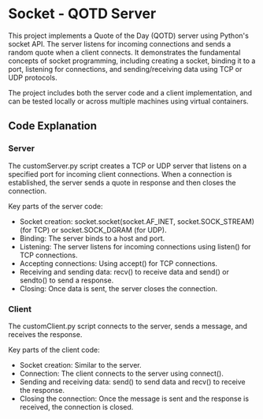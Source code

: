 # Socket - QOTD Server
This project implements a Quote of the Day (QOTD) server using Python's socket API. The server listens for incoming connections and sends a random quote when a client connects. It demonstrates the fundamental concepts of socket programming, including creating a socket, binding it to a port, listening for connections, and sending/receiving data using TCP or UDP protocols.

The project includes both the server code and a client implementation, and can be tested locally or across multiple machines using virtual containers.

## Code Explanation
### Server
The customServer.py script creates a TCP or UDP server that listens on a specified port for incoming client connections. When a connection is established, the server sends a quote in response and then closes the connection.

Key parts of the server code:

- Socket creation: socket.socket(socket.AF_INET, socket.SOCK_STREAM) (for TCP) or socket.SOCK_DGRAM (for UDP).
- Binding: The server binds to a host and port.
- Listening: The server listens for incoming connections using listen() for TCP connections.
- Accepting connections: Using accept() for TCP connections.
- Receiving and sending data: recv() to receive data and send() or sendto() to send a response.
- Closing: Once data is sent, the server closes the connection.

### Client
The customClient.py script connects to the server, sends a message, and receives the response.

Key parts of the client code:

- Socket creation: Similar to the server.
- Connection: The client connects to the server using connect().
- Sending and receiving data: send() to send data and recv() to receive the response.
- Closing the connection: Once the message is sent and the response is received, the connection is closed.